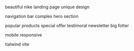 beautiful nike landing page unique design

navigation bar
complex hero section

popular products
special offer
testimoral
newsletter
big fotter

mobile responsive

tialwind
vite
